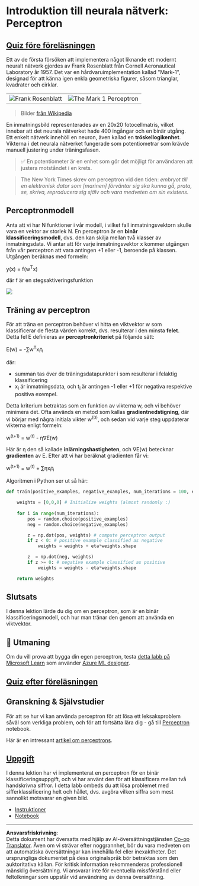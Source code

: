 <!--
CO_OP_TRANSLATOR_METADATA:
{
  "original_hash": "0c37770bba4fff3c71dc00eb261ee61b",
  "translation_date": "2025-08-28T15:38:30+00:00",
  "source_file": "lessons/3-NeuralNetworks/03-Perceptron/README.md",
  "language_code": "sv"
}
-->
# Introduktion till neurala nätverk: Perceptron

## [Quiz före föreläsningen](https://ff-quizzes.netlify.app/en/ai/quiz/5)

Ett av de första försöken att implementera något liknande ett modernt neuralt nätverk gjordes av Frank Rosenblatt från Cornell Aeronautical Laboratory år 1957. Det var en hårdvaruimplementation kallad "Mark-1", designad för att känna igen enkla geometriska figurer, såsom trianglar, kvadrater och cirklar.

|      |      |
|--------------|-----------|
|<img src='images/Rosenblatt-wikipedia.jpg' alt='Frank Rosenblatt'/> | <img src='images/Mark_I_perceptron_wikipedia.jpg' alt='The Mark 1 Perceptron' />|

> Bilder [från Wikipedia](https://en.wikipedia.org/wiki/Perceptron)

En inmatningsbild representerades av en 20x20 fotocellmatris, vilket innebar att det neurala nätverket hade 400 ingångar och en binär utgång. Ett enkelt nätverk innehöll en neuron, även kallad en **tröskellogikenhet**. Vikterna i det neurala nätverket fungerade som potentiometrar som krävde manuell justering under träningsfasen.

> ✅ En potentiometer är en enhet som gör det möjligt för användaren att justera motståndet i en krets.

> The New York Times skrev om perceptron vid den tiden: *embryot till en elektronisk dator som [marinen] förväntar sig ska kunna gå, prata, se, skriva, reproducera sig själv och vara medveten om sin existens.*

## Perceptronmodell

Anta att vi har N funktioner i vår modell, i vilket fall inmatningsvektorn skulle vara en vektor av storlek N. En perceptron är en **binär klassificeringsmodell**, dvs. den kan skilja mellan två klasser av inmatningsdata. Vi antar att för varje inmatningsvektor x kommer utgången från vår perceptron att vara antingen +1 eller -1, beroende på klassen. Utgången beräknas med formeln:

y(x) = f(w<sup>T</sup>x)

där f är en stegsaktiveringsfunktion

<!-- img src="http://www.sciweavers.org/tex2img.php?eq=f%28x%29%20%3D%20%5Cbegin%7Bcases%7D%0A%20%20%20%20%20%20%20%20%20%2B1%20%26%20x%20%5Cgeq%200%20%5C%5C%0A%20%20%20%20%20%20%20%20%20-1%20%26%20x%20%3C%200%0A%20%20%20%20%20%20%20%5Cend%7Bcases%7D%20%5C%5C%0A&bc=White&fc=Black&im=jpg&fs=12&ff=arev&edit=0" align="center" border="0" alt="f(x) = \begin{cases} +1 & x \geq 0 \\ -1 & x < 0 \end{cases} \\" width="154" height="50" / -->
<img src="images/activation-func.png"/>

## Träning av perceptron

För att träna en perceptron behöver vi hitta en viktvektor w som klassificerar de flesta värden korrekt, dvs. resulterar i den minsta **felet**. Detta fel E definieras av **perceptronkriteriet** på följande sätt:

E(w) = -∑w<sup>T</sup>x<sub>i</sub>t<sub>i</sub>

där:

* summan tas över de träningsdatapunkter i som resulterar i felaktig klassificering
* x<sub>i</sub> är inmatningsdata, och t<sub>i</sub> är antingen -1 eller +1 för negativa respektive positiva exempel.

Detta kriterium betraktas som en funktion av vikterna w, och vi behöver minimera det. Ofta används en metod som kallas **gradientnedstigning**, där vi börjar med några initiala vikter w<sup>(0)</sup>, och sedan vid varje steg uppdaterar vikterna enligt formeln:

w<sup>(t+1)</sup> = w<sup>(t)</sup> - η∇E(w)

Här är η den så kallade **inlärningshastigheten**, och ∇E(w) betecknar **gradienten** av E. Efter att vi har beräknat gradienten får vi:

w<sup>(t+1)</sup> = w<sup>(t)</sup> + ∑ηx<sub>i</sub>t<sub>i</sub>

Algoritmen i Python ser ut så här:

```python
def train(positive_examples, negative_examples, num_iterations = 100, eta = 1):

    weights = [0,0,0] # Initialize weights (almost randomly :)
        
    for i in range(num_iterations):
        pos = random.choice(positive_examples)
        neg = random.choice(negative_examples)

        z = np.dot(pos, weights) # compute perceptron output
        if z < 0: # positive example classified as negative
            weights = weights + eta*weights.shape

        z  = np.dot(neg, weights)
        if z >= 0: # negative example classified as positive
            weights = weights - eta*weights.shape

    return weights
```

## Slutsats

I denna lektion lärde du dig om en perceptron, som är en binär klassificeringsmodell, och hur man tränar den genom att använda en viktvektor.

## 🚀 Utmaning

Om du vill prova att bygga din egen perceptron, testa [detta labb på Microsoft Learn](https://docs.microsoft.com/en-us/azure/machine-learning/component-reference/two-class-averaged-perceptron?WT.mc_id=academic-77998-cacaste) som använder [Azure ML designer](https://docs.microsoft.com/en-us/azure/machine-learning/concept-designer?WT.mc_id=academic-77998-cacaste).

## [Quiz efter föreläsningen](https://ff-quizzes.netlify.app/en/ai/quiz/6)

## Granskning & Självstudier

För att se hur vi kan använda perceptron för att lösa ett leksaksproblem såväl som verkliga problem, och för att fortsätta lära dig - gå till [Perceptron](Perceptron.ipynb) notebook.

Här är en intressant [artikel om perceptrons](https://towardsdatascience.com/what-is-a-perceptron-basics-of-neural-networks-c4cfea20c590).

## [Uppgift](lab/README.md)

I denna lektion har vi implementerat en perceptron för en binär klassificeringsuppgift, och vi har använt den för att klassificera mellan två handskrivna siffror. I detta labb ombeds du att lösa problemet med sifferklassificering helt och hållet, dvs. avgöra vilken siffra som mest sannolikt motsvarar en given bild.

* [Instruktioner](lab/README.md)
* [Notebook](lab/PerceptronMultiClass.ipynb)

---

**Ansvarsfriskrivning**:  
Detta dokument har översatts med hjälp av AI-översättningstjänsten [Co-op Translator](https://github.com/Azure/co-op-translator). Även om vi strävar efter noggrannhet, bör du vara medveten om att automatiska översättningar kan innehålla fel eller inexaktheter. Det ursprungliga dokumentet på dess originalspråk bör betraktas som den auktoritativa källan. För kritisk information rekommenderas professionell mänsklig översättning. Vi ansvarar inte för eventuella missförstånd eller feltolkningar som uppstår vid användning av denna översättning.